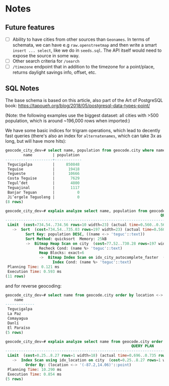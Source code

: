 # Notes

## Future features

- [ ] Ability to have cities from other sources than `Geonames`. In terms of schemata, we can have e.g `raw.openstreetmap` and then write a smart `insert ... select`, like we do in `seeds.sql`.
The API itself would need to expose the source in some way.
- [ ] Other search criteria for `/search`
- [ ] `/timezone` endpoint that in addition to the timezone for a point/place, returns
  daylight savings info, offset, etc.

## SQL Notes

The base schema is based on this article, also part of the Art of PostgreSQL book: https://tapoueh.org/blog/2018/05/postgresql-data-types-point/

(Note: the following examples use the biggest dataset: all cities with >500 population, which is around ~196,000 rows when imported:)

We have some basic indices for trigram operations, which lead to decently fast queries (there's also an index for `alternatenames`, which can take 3x as long, but will have more hits):

```sql
geocode_city_dev=# select name, population from geocode.city where name %> 'teguc' order by population desc, name <-> 'teguc' limit 10;
        name         | population 
---------------------+------------
 Tegucigalpa         |     850848
 Teguise             |      19418
 Tegueste            |      10666
 Costa Teguise       |       7629
 Tegul’det           |       4800
 Teguajinal          |       1117
 Banjar Teguan       |          0
 Ji’ergele Teguoleng |          0
(8 rows)

geocode_city_dev=# explain analyze select name, population from geocode.city where name %> 'teguc' order by population desc, name <-> 'teguc' limit 10;
                                                                     QUERY PLAN                                                                     
----------------------------------------------------------------------------------------------------------------------------------------------------
 Limit  (cost=734.54..734.56 rows=10 width=23) (actual time=0.560..0.563 rows=8 loops=1)
   ->  Sort  (cost=734.54..735.03 rows=197 width=23) (actual time=0.560..0.561 rows=8 loops=1)
         Sort Key: population DESC, ((name <-> 'teguc'::text))
         Sort Method: quicksort  Memory: 25kB
         ->  Bitmap Heap Scan on city  (cost=77.52..730.28 rows=197 width=23) (actual time=0.488..0.549 rows=8 loops=1)
               Recheck Cond: (name %> 'teguc'::text)
               Heap Blocks: exact=6
               ->  Bitmap Index Scan on idx_city_autocomplete_faster  (cost=0.00..77.47 rows=197 width=0) (actual time=0.460..0.460 rows=8 loops=1)
                     Index Cond: (name %> 'teguc'::text)
 Planning Time: 0.121 ms
 Execution Time: 0.593 ms
(11 rows)
```

and for reverse geocoding:

```sql
geocode_city_dev=# select name from geocode.city order by location <-> '(-87.2, 14.06)' limit 5;
    name     
-------------
 Tegucigalpa
 La Paz
 Comayagua
 Danlí
 El Paraíso
(5 rows)

geocode_city_dev=# explain analyze select name from geocode.city order by location <-> '(-87.2, 14.06)' limit 5;
                                                        QUERY PLAN                                                        
--------------------------------------------------------------------------------------------------------------------------
 Limit  (cost=0.25..8.27 rows=1 width=18) (actual time=0.696..0.735 rows=5 loops=1)
   ->  Index Scan using idx_location on city  (cost=0.25..8.27 rows=1 width=18) (actual time=0.692..0.726 rows=5 loops=1)
         Order By: (location <-> '(-87.2,14.06)'::point)
 Planning Time: 10.290 ms
 Execution Time: 0.854 ms
(5 rows)
```
